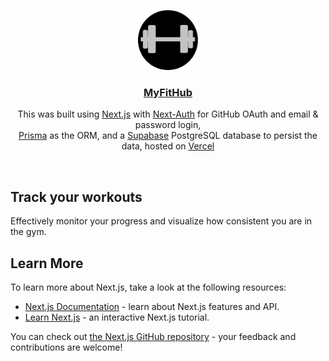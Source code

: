 <p align="center">
  <a href="https://www.myfithub.ca/">
    <img src="/public/logo.png" height="96">
    <h3 align="center">MyFitHub</h3>
  </a>
</p>

<p align="center">
This was built using <a href="https://nextjs.org/">Next.js</a> with <a href="https://next-auth.js.org/">Next-Auth</a> for GitHub OAuth and email & password login,<br/>
<a href="https://www.prisma.io/">Prisma</a> as the ORM, and a <a href="https://supabase.com/">Supabase</a> PostgreSQL database to persist the data, hosted on <a href="https://vercel.com/">Vercel</a></p>

<br/>

## Track your workouts

Effectively monitor your progress and visualize how consistent you are in the gym.

## Learn More

To learn more about Next.js, take a look at the following resources:

- [Next.js Documentation](https://nextjs.org/docs) - learn about Next.js features and API.
- [Learn Next.js](https://nextjs.org/learn) - an interactive Next.js tutorial.

You can check out [the Next.js GitHub repository](https://github.com/vercel/next.js/) - your feedback and contributions are welcome!
